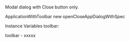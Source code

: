 Modal dialog with Close button only.

ApplicationWithToolbar new openCloseAppDialogWithSpec

Instance Variables
	toolbar:		<Object>

toolbar
	- xxxxx
